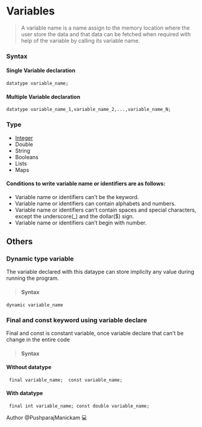 # Variables
> A variable name is a name assign to the memory location where the user store the data and that data can be fetched when required with help of the variable by calling its variable name.

### Syntax
#### Single Variable declaration
` datatype variable_name; `
#### Multiple Variable declaration
` datatype variable_name_1,variable_name_2,...,variable_name_N; `

### Type
- [Integer](https://github.com/PushparajManickam/dart/blob/main/datatype/datatypes.dart)
- Double
- String
- Booleans
- Lists
- Maps

#### Conditions to write variable name or identifiers are as follows: 
- Variable name or identifiers can’t be the keyword.
- Variable name or identifiers can contain alphabets and numbers.
- Variable name or identifiers can’t contain spaces and special characters, except the underscore(_) and the dollar($) sign.
- Variable name or identifiers can’t begin with number. 

## Others
### Dynamic type variable
The variable declared with this dataype can store implicity any value during running the program.
> #### Syntax
` dynamic variable_name `

### Final and const keyword using variable declare
Final and const is constant variable, once variable declare that can't be change in the entire code
> #### Syntax
#### Without datatype
` final variable_name; 
 const variable_name;`
#### With datatype
` final int variable_name;
const double variable_name;`



Author
@PushparajManickam 💻
